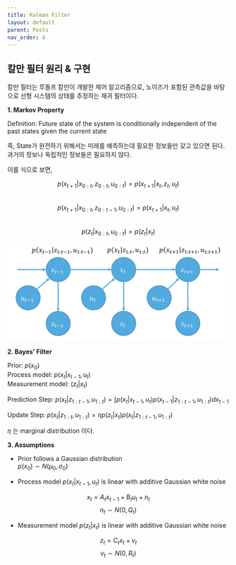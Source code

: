 ```yaml
---
title: Kalman Filter
layout: default
parent: Posts
nav_order: 4
---
```


## **칼만 필터 원리 & 구현**  


칼만 필터는 루돌프 칼만이 개발한 제어 알고리즘으로, 노이즈가 포함된 관측값을 바탕으로 선형 시스템의 상태를 추정하는 재귀 필터이다.  


**1. Markov Property**  

Definition: Future state of the system is conditionally independent of the past states given the current state  

즉, State가 완전하기 위해서는 미래를 예측하는데 필요한 정보들만 갖고 있으면 된다. 과거의 정보나 독립적인 정보들은 필요하지 않다. 

이를 식으로 보면,

$$
p(x_{t+1} \vert x_{0:t}, z_{0:t}, u_{0:t}) = p(x_{t+1} \vert x_t, z_t, u_t)  
$$  
$$
p(x_{t+1} \vert x_{0:t}, z_{0:t-1}, u_{0:t}) = p(x_{t+1} \vert x_t, u_t)  
$$  
$$
p(z_t \vert x_{0:t}, u_{0:t}) = p(z_t \vert x_t)  
$$

![Markov](../images/markov.png)


**2. Bayes' Filter**  

Prior: $p(x_0)$  
Process model: $p(x_t | x_{t-1}, u_t)$  
Measurement model: $(z_t | x_t)$  

Prediction Step: $p(x_t \vert z_{1:t-1}, u_{1:t}) = \int p(x_t \vert x_{t-1}, u_t) p(x_{t-1} \vert z_{1:t-1}, u_{1:t}) dx_{t-1}$  

Update Step: $p(x_t \vert z_{1:t}, u_{1:t}) = \eta p(z_t \vert x_t) p(x_t \vert z_{1:t-1}, u_{1:t})$

$\eta$ 는 marginal distribution 이다.  


**3. Assumptions**  
- Prior follows a Gaussian distribution  
$p(x_0) \sim N(\mu _0, \sigma _0)$

- Process model $p(x_t \vert x_{t-1}, u_t)$ is linear with additive Gaussian white noise

$$
x_t = A_t x_{t-1} + B_t u_t + n_t  
$$
$$
n_t \sim N(0, Q_t)
$$

- Measurement model $p(z_t \vert x_t)$ is linear with additive Gaussian white noise

$$
z_t = C_t x_t + v_t  
$$
$$
v_t \sim N(0, R_t)
$$

